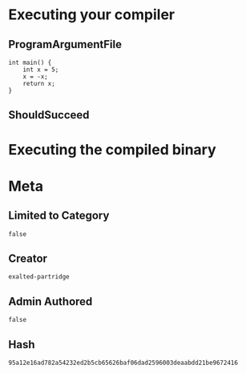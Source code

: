 # Executing your compiler

## ProgramArgumentFile

```
int main() {
    int x = 5;
    x = -x;
    return x;
}
```

## ShouldSucceed

# Executing the compiled binary

# Meta

## Limited to Category

```
false
```

## Creator

```
exalted-partridge
```

## Admin Authored

```
false
```

## Hash

```
95a12e16ad782a54232ed2b5cb65626baf06dad2596003deaabdd21be9672416
```
